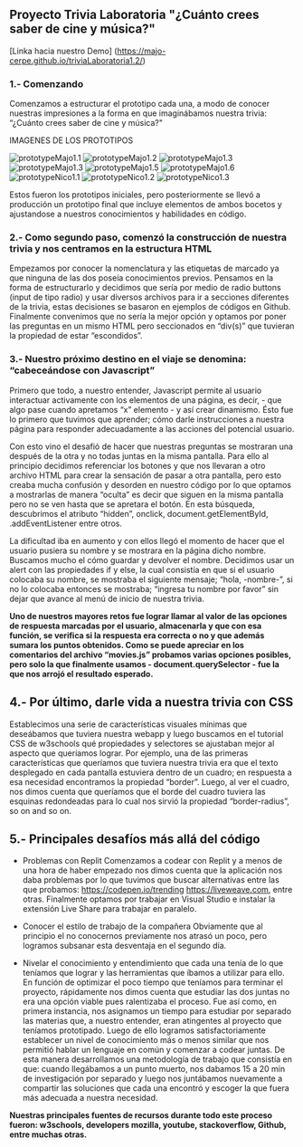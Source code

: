 ## Proyecto Trivia Laboratoria "¿Cuánto crees saber de cine y música?"

[Linka hacia nuestro Demo] (https://majo-cerpe.github.io/triviaLaboratoria1.2/)


### 1.- Comenzando 


Comenzamos a estructurar el prototipo cada una, a modo de conocer nuestras impresiones a la forma en que imaginábamos nuestra trivia: “¿Cuánto crees saber de cine y música?"


IMAGENES DE LOS PROTOTIPOS


![prototypeMajo1.1](img/prototypeMajo1.1.jpeg) 
![prototypeMajo1.2](img/prototypeMajo1.2.jpeg) 
![prototypeMajo1.3](img/prototypeMajo1.3.jpeg) 
![prototypeMajo1.3](img/prototypeMajo1.4.jpeg) 
![prototypeMajo1.5](img/prototypeMajo1.5.jpeg) 
![prototypeMajo1.6](img/prototypeMajo1.6.jpeg) 
![prototypeNico1.1](img/prototypeNico1.1.jpeg) 
![prototypeNico1.2](img/prototypeNico1.2.jpeg)
![prototypeNico1.3](img/prototypeNico1.3.jpeg)


Estos fueron los prototipos iniciales, pero posteriormente se llevó a producción un prototipo final que incluye elementos de ambos bocetos y ajustandose a nuestros conocimientos y habilidades en código.


### 2.-  Como segundo paso, comenzó la construcción de nuestra trivia y nos centramos en la estructura  HTML


 Empezamos por conocer la nomenclatura y las etiquetas de marcado ya que ninguna de las dos poseía conocimientos previos. Pensamos en la forma de estructurarlo y decidimos que sería por medio de radio buttons (input de tipo radio) y usar diversos archivos para ir a secciones diferentes de la trivia, estas decisiones se basaron en ejemplos de códigos en Github. Finalmente convenimos que no sería la mejor opción y optamos por poner las preguntas en un mismo HTML pero seccionados en “div(s)” que tuvieran la propiedad de estar “escondidos”. 


### 3.- Nuestro próximo destino en el viaje se denomina: “cabeceándose con Javascript” 

Primero que todo, a nuestro entender, Javascript permite al usuario interactuar activamente con los elementos de una página, es decir, - que algo pase cuando apretamos “x” elemento - y así crear dinamismo. Ésto fue lo primero que tuvimos que aprender; cómo darle instrucciones a nuestra página para responder adecuadamente a las acciones del potencial usuario.


Con esto vino el desafió de hacer que nuestras preguntas se mostraran una después de la otra y no todas juntas en la misma pantalla. Para ello al principio decidimos referenciar los botones y que nos llevaran a otro archivo HTML para crear la sensación de pasar a otra pantalla, pero esto creaba mucha confusión y desorden en nuestro código por lo que optamos a mostrarlas de manera “oculta” es decir que siguen en la misma pantalla pero no se ven hasta que se apretara el botón.  En esta búsqueda, descubrimos el atributo “hidden”, onclick, document.getElementById, .addEventListener entre otros.


La dificultad iba en aumento y con ellos llegó el momento de hacer que el usuario pusiera su nombre y se mostrara en la página dicho nombre. Buscamos mucho el cómo guardar y devolver el nombre. 
Decidimos usar un alert con las propiedades if y else, la cual consistía en que si el usuario colocaba su nombre, se mostraba el siguiente mensaje; “hola, -nombre-”, si no lo colocaba entonces se mostraba; “ingresa tu nombre por favor”  sin dejar que avance al menú de inicio de nuestra trivia.


**Uno de nuestros mayores retos fue lograr llamar al valor de las opciones de respuesta marcadas por el usuario, almacenarla y que con esa función, se verifica si la respuesta era correcta o no y que además sumara los puntos obtenidos. Como se puede apreciar en los comentarios del archivo “movies.js” probamos varias opciones posibles, pero solo la que finalmente usamos - document.querySelector - fue la que nos arrojó el resultado esperado.** 


## 4.-  Por último, darle vida a nuestra trivia con CSS


Establecimos una serie de características visuales mínimas que deseábamos que tuviera nuestra webapp y luego buscamos en el tutorial CSS de w3schools qué propiedades y selectores se ajustaban mejor al aspecto que queríamos lograr. 
Por ejemplo, una de las primeras características que queríamos que tuviera nuestra trivia era que el texto desplegado en cada pantalla estuviera dentro de un cuadro; en respuesta a esa necesidad encontramos la propiedad “border”. Luego, al ver el cuadro, nos dimos cuenta que queríamos que el borde del cuadro tuviera las esquinas redondeadas para lo cual nos sirvió la propiedad “border-radius”, so on and so on.


## 5.- Principales desafíos más allá del código


- Problemas con Replit
        Comenzamos a codear con Replit y a menos de una hora de haber empezado nos dimos cuenta que la aplicación nos daba problemas por lo que tuvimos que buscar alternativas entre las que probamos: https://codepen.io/trending  https://liveweave.com, entre otras.
        Finalmente optamos por trabajar en Visual Studio e instalar la extensión Live Share para trabajar en paralelo.


- Conocer el estilo de trabajo de la compañera
        Obviamente que al principio el no conocernos previamente nos atrasó un poco, pero logramos subsanar esta desventaja en el segundo día.

- Nivelar el conocimiento y entendimiento que cada una tenía de lo que teníamos que lograr y las herramientas que íbamos a utilizar para ello.
        En función de optimizar el poco tiempo que teníamos para terminar el proyecto, rápidamente nos dimos cuenta que estudiar las dos juntas no era una opción viable pues ralentizaba el proceso. Fue así como, en primera instancia, nos asignamos un tiempo para estudiar por separado las materias que, a nuestro entender, eran atingentes al proyecto que teníamos prototipado. Luego de ello logramos satisfactoriamente establecer un nivel de conocimiento más o menos similar que nos permitió hablar un lenguaje en común y comenzar a codear juntas. 
        De esta manera desarrollamos una metodología de trabajo que consistía en que: cuando llegábamos a un punto muerto, nos dabamos 15 a 20 min de investigación por separado y luego nos juntábamos nuevamente a compartir las soluciones que cada una encontró y escoger la que fuera más adecuada a nuestra necesidad.


**Nuestras principales fuentes de recursos durante todo este proceso fueron: w3schools,  developers mozilla, youtube, stackoverflow, Github, entre muchas otras.** 



















